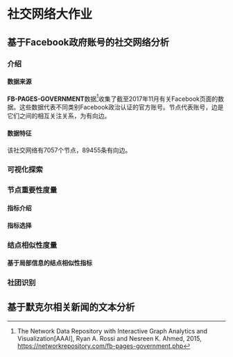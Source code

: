 # 社交网络大作业

## 基于Facebook政府账号的社交网络分析

### 介绍

#### 数据来源

**FB-PAGES-GOVERNMENT**数据[^1]收集了截至2017年11月有关Facebook页面的数据。这些数据代表不同类别Facebook政治认证的官方账号。节点代表账号，边是它们之间的相互关注关系，为有向边。

#### 数据特征

该社交网络有7057个节点，89455条有向边。

### 可视化探索

### 节点重要性度量

#### 指标介绍

#### 指标选择

### 结点相似性度量

#### 基于局部信息的结点相似性指标



### 社团识别



## 基于默克尔相关新闻的文本分析







[^1]:The Network Data Repository with Interactive Graph Analytics and Visualization[AAAI], Ryan A. Rossi and Nesreen K. Ahmed, 2015, https://networkrepository.com/fb-pages-government.php
